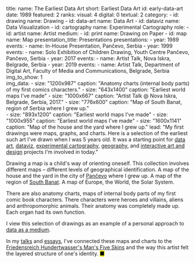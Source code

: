 title: 
    name: The Earliest Data Art
    short: Earliest Data Art
id: early-data-art
date: 1989
featured: 2
ranks:
    visual: 4
    digital: 0
    textual: 2
category: 
    - id: drawing
      name: Drawing
    - id: data-art
      name: Data Art
    - id: dataviz
      name: Data Visualization
    - id: cartography
      name: Experimental Cartography
role:
    - id: artist
      name: Artist
medium:
    - id: print
      name: Drawing on Paper
    - id: map
      name: Map
presentation_title: Presentations
presentations:
    - year: 1989
      events:
        - name: <span class='italic-style'>In-House Presentation</span>, Pančevo, Serbia
    - year: 1999
      events:
        - name: <span class='italic-style'>Solo Exhibition of Children Drawing</span>, Youth Centre Pančevo, Pančevo, Serbia
    - year: 2017
      events:
        - name: <span class='italic-style'>Artist Talk</span>, Nova Iskra, Belgrade, Serbia
    - year: 2019
      events:
        - name: <span class='italic-style'>Artist Talk</span>, Department of Digital Art, Faculty of Media and Communications, Belgrade, Serbia
img_to_show: 1    
img_data:
    - size: "1200x987"
      caption: "Anatomy charts (internal body parts) of my first comics characters."
    - size: "643x1400"
      caption: "Earliest world maps I've made"
    - size: "1000x667"
      caption: "Artist Talk @ Nova Iskra, Belgrade, Serbia, 2017."
    - size: "776x600"
      caption: "Map of South Banat, region of Serbia where I grew up."       
    - size: "893x1200"
      caption: "Earliest world maps I've made"
    - size: "1000x955"
      caption: "Earliest world maps I've made"
    - size: "1600x1141"
      caption: "Map of the house and the yard where I grew up."
lead: "My first drawings were maps, graphs, and charts. Here is a selection of the earliest such art I've drawn when I was 5 years old. It was a starting point for <a href='/work/projects/category/data-art'>data art</a>, <a href='/work/projects/category/dataviz'>dataviz</a>, <a href='/work/projects/category/cartography'>experimental cartography</a>, <a href='/work/projects/category/geography'>geography</a>, and <a href='/work/projects/category/interactive'>interactive art and design</a> projects I'm involved in today."

Drawing a map is a child's way of orienting oneself. This collection involves different maps – different levels of geographical identification. A map of the house and the yard in the city of <a href='https://en.wikipedia.org/wiki/Pan%C4%8Devo' target='_blank'>Pančevo</a> where I grew up. A map of the region of <a href='https://en.wikipedia.org/wiki/South_Banat_District' target='_blank'>South Banat</a>. A map of Europe, the World, the Solar System.

There are also anatomy charts, maps of internal body parts of my first comic book characters. There characters were heroes and villains, aliens and anthropomorphic animals. Their anatomy was completely made up. Each organ had its own function.

I view this selection of drawings as an example of a personal approach to <a href='/work/projects/category/data-art'>data as a medium</a>. 

In my <a href='https://www.youtube.com/watch?v=lOW9IeYoEqo' target='_blank'>talks</a> and <a href='http://www.klubputnika.org/zbirka/blogovi/bantustan/3930-geografsko-ja' target='_blank'>essays</a>, I've connected these maps and charts to the <a href='https://hundertwasser.com/en/applied-art/apa382_mens_five_skins_1975' target='_blank'>Friedensreich Hundertwasser's <span class='italic-style'>Man's Five Skins</span></a> and the way this artist felt the layered structure of one's identity. <mark>&#9632;</mark>